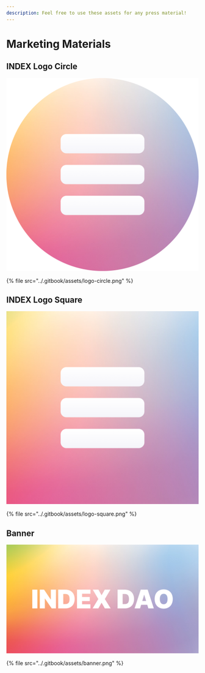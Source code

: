 ```yaml
---
description: Feel free to use these assets for any press material!
---
```


# Marketing Materials

## INDEX Logo Circle

![](../.gitbook/assets/logo-circle.png)

{% file src="../.gitbook/assets/logo-circle.png" %}

## INDEX Logo Square

![](../.gitbook/assets/logo-square.png)

{% file src="../.gitbook/assets/logo-square.png" %}

## Banner

![](../.gitbook/assets/banner.png)

{% file src="../.gitbook/assets/banner.png" %}

